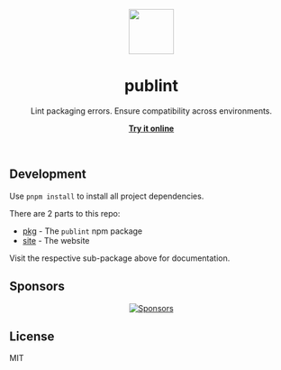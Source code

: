 <p align="center">
  <img src="https://user-images.githubusercontent.com/34116392/172312754-0407aeaa-d7a6-4ada-8bc0-ea80bc314f5f.svg" height="80">
</p>

<h1 align="center">
  publint
</h1>

<p align="center">
  Lint packaging errors. Ensure compatibility across environments.
</p>

<p align="center">
  <a href="https://publint.bjornlu.com">
    <strong>Try it online</strong>
  </a>
</p>

<br>

## Development

Use `pnpm install` to install all project dependencies.

There are 2 parts to this repo:

- [pkg](./pkg) - The `publint` npm package
- [site](./site) - The website

Visit the respective sub-package above for documentation.

## Sponsors

<p align="center">
  <a href="https://bjornlu.com/sponsors.svg">
    <img src="https://bjornlu.com/sponsors.svg" alt="Sponsors" />
  </a>
</p>

## License

MIT
